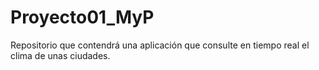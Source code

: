 # Proyecto01_MyP
Repositorio que contendrá una aplicación que consulte en tiempo real el clima de unas ciudades. 
